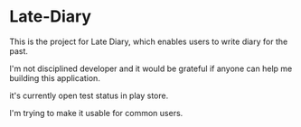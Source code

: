 # Late-Diary

This is the project for Late Diary, which enables users to write diary for the past. 

I'm not disciplined developer and it would be grateful if anyone can help me building this application. 

it's currently open test status in play store. 

I'm trying to make it usable for common users. 

